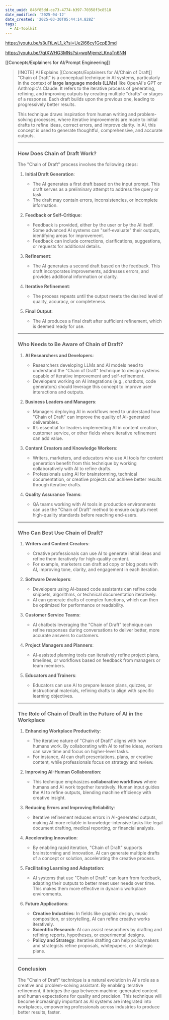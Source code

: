 ```yaml
---
site_uuid: 846f85dd-ce73-4774-b397-70358f3c8518
date_modified: '2025-04-12'
date_created: '2025-03-30T05:44:14.828Z'
tags:
  - AI-Toolkit
---
```





























































https://youtu.be/s3uTtLwL1_k?si=Ue2l66cy1GcpE3md

https://youtu.be/7qtXWHG3MNs?si=wqMjemzLKnaTn6NN

[[Concepts/Explainers for AI/Prompt Engineering]]

> [!NOTE] AI Explains [[Concepts/Explainers for AI/Chain of Draft]]
> "Chain of Draft" is a conceptual technique in AI systems, particularly in the context of **large language models (LLMs)** like OpenAI's GPT or Anthropic's Claude. It refers to the iterative process of generating, refining, and improving outputs by creating multiple "drafts" or stages of a response. Each draft builds upon the previous one, leading to progressively better results.
> 
> This technique draws inspiration from human writing and problem-solving processes, where iterative improvements are made to initial drafts to refine ideas, correct errors, and improve clarity. In AI, this concept is used to generate thoughtful, comprehensive, and accurate outputs.
> 
> ---
> 
> ### **How Does Chain of Draft Work?**
> 
> The "Chain of Draft" process involves the following steps:
> 
> 1. **Initial Draft Generation**:
>     
>     - The AI generates a first draft based on the input prompt. This draft serves as a preliminary attempt to address the query or task.
>     - The draft may contain errors, inconsistencies, or incomplete information.
> 2. **Feedback or Self-Critique**:
>     
>     - Feedback is provided, either by the user or by the AI itself. Some advanced AI systems can "self-evaluate" their outputs, identifying areas for improvement.
>     - Feedback can include corrections, clarifications, suggestions, or requests for additional details.
> 3. **Refinement**:
>     
>     - The AI generates a second draft based on the feedback. This draft incorporates improvements, addresses errors, and provides additional information or clarity.
> 4. **Iterative Refinement**:
>     
>     - The process repeats until the output meets the desired level of quality, accuracy, or completeness.
> 5. **Final Output**:
>     
>     - The AI produces a final draft after sufficient refinement, which is deemed ready for use.
> 
> ---
> 
> ### **Who Needs to Be Aware of Chain of Draft?**
> 
> 1. **AI Researchers and Developers**:
>     
>     - Researchers developing LLMs and AI models need to understand the "Chain of Draft" technique to design systems capable of iterative improvement and self-refinement.
>     - Developers working on AI integrations (e.g., chatbots, code generators) should leverage this concept to improve user interactions and outputs.
> 2. **Business Leaders and Managers**:
>     
>     - Managers deploying AI in workflows need to understand how "Chain of Draft" can improve the quality of AI-generated deliverables.
>     - It’s essential for leaders implementing AI in content creation, customer service, or other fields where iterative refinement can add value.
> 3. **Content Creators and Knowledge Workers**:
>     
>     - Writers, marketers, and educators who use AI tools for content generation benefit from this technique by working collaboratively with AI to refine drafts.
>     - Professionals using AI for brainstorming, technical documentation, or creative projects can achieve better results through iterative drafts.
> 4. **Quality Assurance Teams**:
>     
>     - QA teams working with AI tools in production environments can use the "Chain of Draft" method to ensure outputs meet high-quality standards before reaching end-users.
> 
> ---
> 
> ### **Who Can Best Use Chain of Draft?**
> 
> 1. **Writers and Content Creators**:
>     
>     - Creative professionals can use AI to generate initial ideas and refine them iteratively for high-quality content.
>     - For example, marketers can draft ad copy or blog posts with AI, improving tone, clarity, and engagement in each iteration.
> 2. **Software Developers**:
>     
>     - Developers using AI-based code assistants can refine code snippets, algorithms, or technical documentation iteratively.
>     - AI can generate drafts of complex functions, which can then be optimized for performance or readability.
> 3. **Customer Service Teams**:
>     
>     - AI chatbots leveraging the "Chain of Draft" technique can refine responses during conversations to deliver better, more accurate answers to customers.
> 4. **Project Managers and Planners**:
>     
>     - AI-assisted planning tools can iteratively refine project plans, timelines, or workflows based on feedback from managers or team members.
> 5. **Educators and Trainers**:
>     
>     - Educators can use AI to prepare lesson plans, quizzes, or instructional materials, refining drafts to align with specific learning objectives.
> 
> ---
> 
> ### **The Role of Chain of Draft in the Future of AI in the Workplace**
> 
> 1. **Enhancing Workplace Productivity**:
>     
>     - The iterative nature of "Chain of Draft" aligns with how humans work. By collaborating with AI to refine ideas, workers can save time and focus on higher-level tasks.
>     - For instance, AI can draft presentations, plans, or creative content, while professionals focus on strategy and review.
> 2. **Improving AI-Human Collaboration**:
>     
>     - This technique emphasizes **collaborative workflows** where humans and AI work together iteratively. Human input guides the AI to refine outputs, blending machine efficiency with creative insight.
> 3. **Reducing Errors and Improving Reliability**:
>     
>     - Iterative refinement reduces errors in AI-generated outputs, making AI more reliable in knowledge-intensive tasks like legal document drafting, medical reporting, or financial analysis.
> 4. **Accelerating Innovation**:
>     
>     - By enabling rapid iteration, "Chain of Draft" supports brainstorming and innovation. AI can generate multiple drafts of a concept or solution, accelerating the creative process.
> 5. **Facilitating Learning and Adaptation**:
>     
>     - AI systems that use "Chain of Draft" can learn from feedback, adapting their outputs to better meet user needs over time. This makes them more effective in dynamic workplace environments.
> 6. **Future Applications**:
>     
>     - **Creative Industries**: In fields like graphic design, music composition, or storytelling, AI can refine creative works iteratively.
>     - **Scientific Research**: AI can assist researchers by drafting and refining reports, hypotheses, or experimental designs.
>     - **Policy and Strategy**: Iterative drafting can help policymakers and strategists refine proposals, whitepapers, or strategic plans.
> 
> ---
> 
> ### **Conclusion**
> 
> The "Chain of Draft" technique is a natural evolution in AI's role as a creative and problem-solving assistant. By enabling iterative refinement, it bridges the gap between machine-generated content and human expectations for quality and precision. This technique will become increasingly important as AI systems are integrated into workplaces, empowering professionals across industries to produce better results, faster.